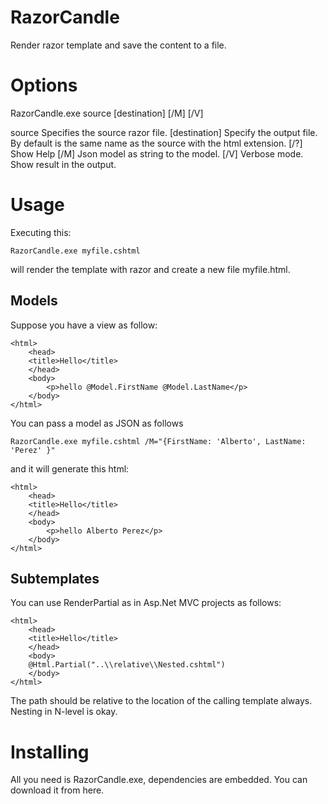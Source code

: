 RazorCandle
===========

Render razor template and save the content to a file.

Options
=======

RazorCandle.exe source  [destination] [/M]  [/V]

source         Specifies the source razor file.
[destination]  Specify the output file. By default is the same name as the
               source with the html extension.
[/?]           Show Help
[/M]           Json model as string to the model.
[/V]           Verbose mode. Show result in the output.

Usage
=====

Executing this:

	RazorCandle.exe myfile.cshtml

will render the template with razor and create a new file myfile.html.

Models
------

Suppose you have a view as follow:

	<html>
		<head>
		<title>Hello</title>
		</head>
		<body>
			<p>hello @Model.FirstName @Model.LastName</p>
		</body>
	</html>
	
You can pass a model as JSON as follows
	
	RazorCandle.exe myfile.cshtml /M="{FirstName: 'Alberto', LastName: 'Perez' }"

and it will generate this html:

	<html>
		<head>
		<title>Hello</title>
		</head>
		<body>
			<p>hello Alberto Perez</p>
		</body>
	</html>

Subtemplates
------------

You can use RenderPartial as in Asp.Net MVC projects as follows:

	<html>
		<head>
		<title>Hello</title>
		</head>
		<body>
		@Html.Partial("..\\relative\\Nested.cshtml")
		</body>
	</html>

The path should be relative to the location of the calling template always. Nesting in N-level is okay.

Installing
==========

All you need is RazorCandle.exe, dependencies are embedded.
You can download it from here.
